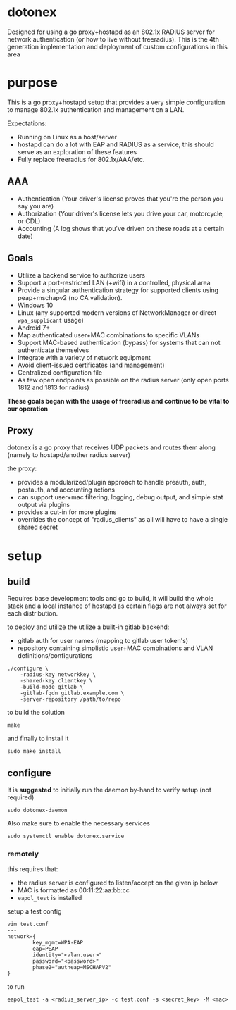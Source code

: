 dotonex
===

Designed for using a go proxy+hostapd as an 802.1x RADIUS server for network authentication (or how to live without freeradius).
This is the 4th generation implementation and deployment of custom configurations in this area

# purpose

This is a go proxy+hostapd setup that provides a very simple configuration to manage 802.1x authentication and management on a LAN.

Expectations:
* Running on Linux as a host/server
* hostapd can do a lot with EAP and RADIUS as a service, this should serve as an exploration of these features
* Fully replace freeradius for 802.1x/AAA/etc.

## AAA

* Authentication (Your driver's license proves that you're the person you say you are)
* Authorization (Your driver's license lets you drive your car, motorcycle, or CDL)
* Accounting (A log shows that you've driven on these roads at a certain date)

## Goals

* Utilize a backend service to authorize users
* Support a port-restricted LAN (+wifi) in a controlled, physical area
* Provide a singular authentication strategy for supported clients using peap+mschapv2 (no CA validation).
* Windows 10
* Linux (any supported modern versions of NetworkManager or direct `wpa_supplicant` usage)
* Android 7+
* Map authenticated user+MAC combinations to specific VLANs
* Support MAC-based authentication (bypass) for systems that can not authenticate themselves
* Integrate with a variety of network equipment
* Avoid client-issued certificates (and management)
* Centralized configuration file
* As few open endpoints as possible on the radius server (only open ports 1812 and 1813 for radius)

**These goals began with the usage of freeradius and continue to be vital to our operation**

## Proxy

dotonex is a go proxy that receives UDP packets and routes them along (namely to hostapd/another radius server)

the proxy:

* provides a modularized/plugin approach to handle preauth, auth, postauth, and accounting actions
* can support user+mac filtering, logging, debug output, and simple stat output via plugins
* provides a cut-in for more plugins
* overrides the concept of "radius_clients" as all will have to have a single shared secret

# setup

## build

Requires base development tools and go to build, it will build the whole stack and a local instance
of hostapd as certain flags are not always set for each distribution.

to deploy and utilize the utilize a built-in gitlab backend:
- gitlab auth for user names (mapping to gitlab user token's)
- repository containing simplistic user+MAC combinations and VLAN definitions/configurations

```
./configure \
    -radius-key networkkey \
    -shared-key clientkey \
    -build-mode gitlab \
    -gitlab-fqdn gitlab.example.com \
    -server-repository /path/to/repo
```

to build the solution

```
make
```

and finally to install it
```
sudo make install
```

## configure

It is **suggested** to initially run the daemon by-hand to verify setup (not required)
```
sudo dotonex-daemon
```

Also make sure to enable the necessary services
```
sudo systemctl enable dotonex.service
```

### remotely

this requires that:
* the radius server is configured to listen/accept on the given ip below
* MAC is formatted as 00:11:22:aa:bb:cc
* `eapol_test` is installed

setup a test config
```
vim test.conf
---
network={
        key_mgmt=WPA-EAP
        eap=PEAP
        identity="<vlan.user>"
        password="<password>"
        phase2="autheap=MSCHAPV2"
}
```

to run
```
eapol_test -a <radius_server_ip> -c test.conf -s <secret_key> -M <mac>
```
